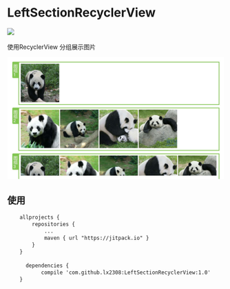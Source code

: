 # LeftSectionRecyclerView

[![](https://jitpack.io/v/lx2308/LeftSectionRecyclerView.svg)](https://jitpack.io/#lx2308/LeftSectionRecyclerView)

使用RecyclerView 分组展示图片

![](./images/sl_1.jpeg)

## 使用

```
    allprojects {
        repositories {
            ...
            maven { url "https://jitpack.io" }
        }
    }
    
      dependencies {
           compile 'com.github.lx2308:LeftSectionRecyclerView:1.0'
    }
```